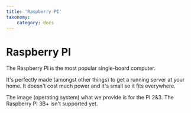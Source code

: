 ```yaml
---
title: 'Raspberry PI'
taxonomy:
    category: docs
---
```


# Raspberry PI

The Raspberry PI is the most popular single-board computer.

It's perfectly made (amongst other things) to get a running server at your home. It doesn't cost much power and it's small so it fits everywhere.

The image (operating system) what we provide is for the PI 2&3. The Raspberry PI 3B+ isn't supported yet.
